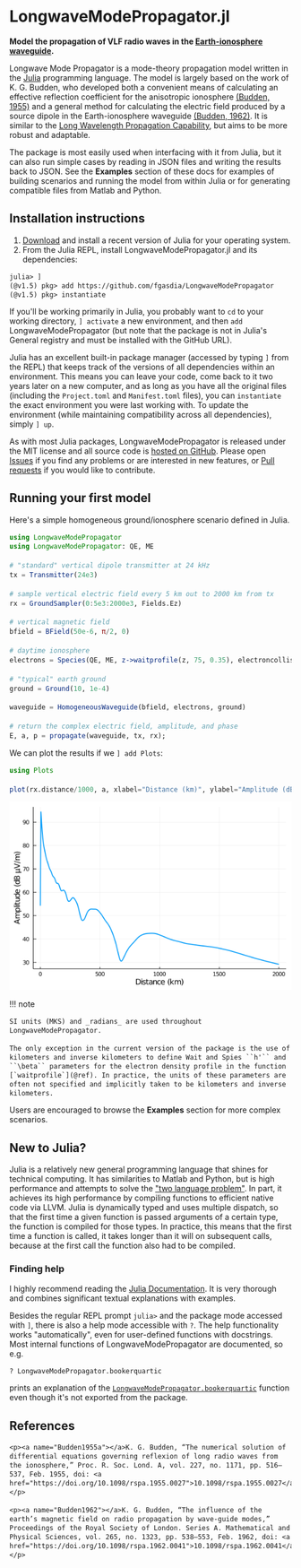 # LongwaveModePropagator.jl

**Model the propagation of VLF radio waves in the [Earth-ionosphere waveguide](https://en.wikipedia.org/wiki/Earth%E2%80%93ionosphere_waveguide).**

Longwave Mode Propagator is a mode-theory propagation model written in the [Julia](https://julialang.org/) programming language.
The model is largely based on the work of K. G. Budden, who developed both a convenient means of calculating an effective reflection coefficient for the anisotropic ionosphere [(Budden, 1955)](#Budden1955a) and a general method for calculating the electric field produced by a source dipole in the Earth-ionosphere waveguide [(Budden, 1962)](#Budden1962).
It is similar to the [Long Wavelength Propagation Capability](http://www.dtic.mil/docs/citations/ADA350375), but aims to be more robust and adaptable.

The package is most easily used when interfacing with it from Julia, but it can also run simple cases by reading in JSON files and writing the results back to JSON.
See the **Examples** section of these docs for examples of building scenarios and running the model from within Julia or for generating compatible files from Matlab and Python.

## Installation instructions

1. [Download](https://julialang.org/downloads/) and install a recent version of Julia for your operating system.
2. From the Julia REPL, install LongwaveModePropagator.jl and its dependencies:

```
julia> ]
(@v1.5) pkg> add https://github.com/fgasdia/LongwaveModePropagator
(@v1.5) pkg> instantiate
```

If you'll be working primarily in Julia, you probably want to `cd` to your working directory, `] activate` a new environment, and then `add` LongwaveModePropagator (but note that the package is not in Julia's General registry and must be installed with the GitHub URL).

Julia has an excellent built-in package manager (accessed by typing `]` from the REPL) that keeps track of the versions of all dependencies within an environment.
This means you can leave your code, come back to it two years later on a new computer, and as long as you have all the original files (including the `Project.toml` and `Manifest.toml` files), you can `instantiate` the exact environment you were last working with.
To update the environment (while maintaining compatibility across all dependencies), simply
`] up`.

As with most Julia packages, LongwaveModePropagator is released under the MIT license and all source code is [hosted on GitHub](https://github.com/fgasdia/LongwaveModePropagator).
Please open [Issues](https://github.com/fgasdia/LongwaveModePropagator.jl/issues) if you find any problems or are interested in new features, or [Pull requests](https://github.com/fgasdia/LongwaveModePropagator.jl/pulls) if you would like to contribute.

## Running your first model

Here's a simple homogeneous ground/ionosphere scenario defined in Julia.

```julia
using LongwaveModePropagator
using LongwaveModePropagator: QE, ME

# "standard" vertical dipole transmitter at 24 kHz
tx = Transmitter(24e3)

# sample vertical electric field every 5 km out to 2000 km from tx
rx = GroundSampler(0:5e3:2000e3, Fields.Ez)

# vertical magnetic field
bfield = BField(50e-6, π/2, 0)

# daytime ionosphere
electrons = Species(QE, ME, z->waitprofile(z, 75, 0.35), electroncollisionfrequency)

# "typical" earth ground
ground = Ground(10, 1e-4)

waveguide = HomogeneousWaveguide(bfield, electrons, ground)

# return the complex electric field, amplitude, and phase
E, a, p = propagate(waveguide, tx, rx);
```

We can plot the results if we `] add Plots`:

```julia
using Plots

plot(rx.distance/1000, a, xlabel="Distance (km)", ylabel="Amplitude (dB μV/m)")
```

![](indexexample.png)

!!! note

    SI units (MKS) and _radians_ are used throughout LongwaveModePropagator.

    The only exception in the current version of the package is the use of kilometers and inverse kilometers to define Wait and Spies ``h'`` and ``\beta`` parameters for the electron density profile in the function [`waitprofile`](@ref). In practice, the units of these parameters are often not specified and implicitly taken to be kilometers and inverse kilometers.

Users are encouraged to browse the **Examples** section for more complex scenarios.

## New to Julia?

Julia is a relatively new general programming language that shines for technical computing.
It has similarities to Matlab and Python, but is high performance and attempts to solve the ["two language problem"](https://thebottomline.as.ucsb.edu/2018/10/julia-a-solution-to-the-two-language-programming-problem).
In part, it achieves its high performance by compiling functions to efficient native code via LLVM.
Julia is dynamically typed and uses multiple dispatch, so that the first time a given function is passed arguments of a certain type, the function is compiled for those types.
In practice, this means that the first time a function is called, it takes longer than it will on subsequent calls, because at the first call the function also had to be compiled.

### Finding help

I highly recommend reading the [Julia Documentation](https://docs.julialang.org/en/v1/).
It is very thorough and combines significant textual explanations with examples.

Besides the regular REPL prompt `julia>` and the package mode accessed with `]`, there is also a help mode accessible with `?`.
The help functionality works "automatically", even for user-defined functions with docstrings.
Most internal functions of LongwaveModePropagator are documented, so e.g.
```julia
? LongwaveModePropagator.bookerquartic
```
prints an explanation of the [`LongwaveModePropagator.bookerquartic`](@ref) function even though it's not exported from the package.


## References

```@raw html
<p><a name="Budden1955a"></a>K. G. Budden, “The numerical solution of differential equations governing reflexion of long radio waves from the ionosphere,” Proc. R. Soc. Lond. A, vol. 227, no. 1171, pp. 516–537, Feb. 1955, doi: <a href="https://doi.org/10.1098/rspa.1955.0027">10.1098/rspa.1955.0027</a>.</p>

<p><a name="Budden1962"></a>K. G. Budden, “The influence of the earth’s magnetic field on radio propagation by wave-guide modes,” Proceedings of the Royal Society of London. Series A. Mathematical and Physical Sciences, vol. 265, no. 1323, pp. 538–553, Feb. 1962, doi: <a href="https://doi.org/10.1098/rspa.1962.0041">10.1098/rspa.1962.0041</a>.</p>
```
